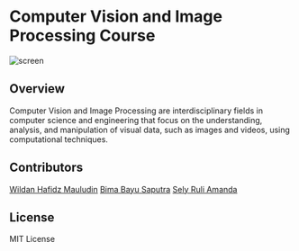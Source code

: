 # Computer Vision and Image Processing Course

![screen](screen.jpg)

## Overview

Computer Vision and Image Processing are interdisciplinary fields in computer science and engineering that focus on the understanding, analysis, and manipulation of visual data, such as images and videos, using computational techniques.

## Contributors

[Wildan Hafidz Mauludin](https://github.com/nikoshaa)
[Bima Bayu Saputra](https://github.com/BimaBayuUWUUU)
[Sely Ruli Amanda](https://github.com/selyraa)

## License

MIT License